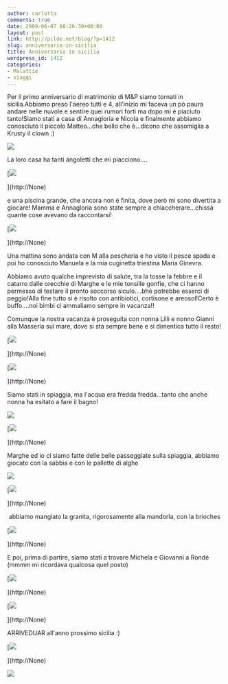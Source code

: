 ```yaml
---
author: carlotta
comments: true
date: 2009-06-07 08:26:39+00:00
layout: post
link: http://pilde.net/blog/?p=1412
slug: anniversario-in-sicilia
title: Anniversario in sicilia
wordpress_id: 1412
categories:
- Malattie
- viaggi
---
```


[](http://None)


Per il primo anniversario di matrimonio di M&P siamo tornati in sicilia.Abbiamo preso l'aereo tutti e 4, all'inizio mi faceva un pò paura andare nelle nuvole e sentire quei rumori forti ma dopo mi è piaciuto tanto!Siamo stati a casa di Annagloria e Nicola e finalmente abbiamo conosciuto il piccolo Matteo...che bello che è...dicono che assomiglia a Krusty il clown :)




![]({{baseurl}}/uploads/2009/06/matteo1.jpg)




La loro casa ha tanti angoletti che mi piacciono....

[![]({{baseurl}}/uploads/2009/06/scale.jpg)


](http://None)




e una piscina grande, che ancora non è finita, dove però mi sono divertita a giocare! Mamma e Annagloria sono state sempre a chiaccherare...chissà quante cose avevano da raccontarsi!

[![]({{baseurl}}/uploads/2009/06/matteo_marghe.jpg)


](http://None)




Una mattina sono andata con M alla pescheria e ho visto il pesce spada e poi ho conosciuto Manuela e la mia cuginetta triestina Maria Ginevra.

Abbiamo avuto qualche imprevisto di salute, tra la tosse la febbre e il catarro dalle orecchie di Marghe e le mie tonsille gonfie, che ci hanno permesso di testare il pronto soccorso siculo....bhè potrebbe esserci di peggio!Alla fine tutto si è risolto con antibiotici, cortisone e areosol!Certo è buffo....noi bimbi ci ammaliamo sempre in vacanza!!

Comunque la nostra vacanza è proseguita con nonna Lilli e nonno Gianni alla Masseria sul mare, dove si sta sempre bene e si dimentica tutto il resto!

[![]({{baseurl}}/uploads/2009/06/casetta.jpg)


](http://None)




[](http://None)


[](http://None)




[![]({{baseurl}}/uploads/2009/06/grano.jpg)


](http://None)




Siamo stati in spiaggia, ma l'acqua era fredda fredda...tanto che anche nonna ha esitato a fare il bagno!

![]({{baseurl}}/uploads/2009/06/alsole.jpg)




[![]({{baseurl}}/uploads/2009/06/alsole_pemarghe.jpg)


](http://None)




Marghe ed io ci siamo fatte delle belle passeggiate sulla spiaggia, abbiamo giocato con la sabbia e con le pallette di alghe

[](http://None)




![]({{baseurl}}/uploads/2009/06/passeggiata.jpg)




[](http://None)


[![]({{baseurl}}/uploads/2009/06/nonno2.jpg)


](http://None)


[](http://None)




[](http://None)


 abbiamo mangiato la granita, rigorosamente alla mandorla, con la brioches

[![]({{baseurl}}/uploads/2009/06/granita.jpg)


](http://None)




E poi, prima di partire, siamo stati a trovare Michela e Giovanni a Rondè (mmmm mi ricordava qualcosa quel posto)




[![]({{baseurl}}/uploads/2009/06/paperelle.jpg)


](http://None)




[![]({{baseurl}}/uploads/2009/06/ronde.jpg)


](http://None)




ARRIVEDUAR all'anno prossimo sicilia :)




[![]({{baseurl}}/uploads/2009/06/arriveduar.jpg)


](http://None)




![]({{baseurl}}/uploads/2009/06/blog.jpg)



